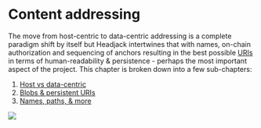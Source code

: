 # Content addressing

The move from host-centric to data-centric addressing is a complete paradigm shift by itself but Headjack intertwines that with names, on-chain authorization and sequencing of anchors resulting in the best possible [URIs](https://en.wikipedia.org/wiki/Uniform_Resource_Identifier) in terms of human-readability & persistence - perhaps the most important aspect of the project. This chapter is broken down into a few sub-chapters:

1. [Host vs data-centric](host_vs_data_centric.md)
1. [Blobs & persistent URIs](blobs_and_uris.md)
1. [Names, paths, & more](names_and_paths.md)

<img src="/img/telephone_switchboard_1.png"/>

<!-- source:
https://culturexchange1.files.wordpress.com/2015/06/sans-titre.png
https://culturexchange1.wordpress.com/2015/06/02/the-telephone-switchboard-the-story-of-a-revolutionary-instrument/
-->

<!-- <img src="/img/telephone_switchboard_2.webp"/> -->

<!-- source:
https://api.time.com/wp-content/uploads/2015/08/phones1.jpeg
https://time.com/4011936/emma-nutt/
-->
